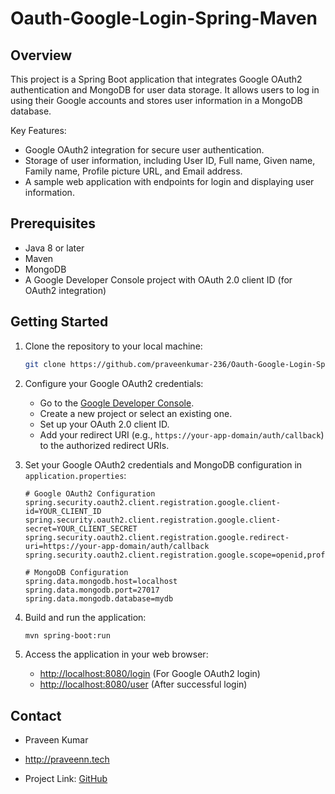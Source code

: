 # Oauth-Google-Login-Spring-Maven
 
 ## Overview

This project is a Spring Boot application that integrates Google OAuth2 authentication and MongoDB for user data storage. It allows users to log in using their Google accounts and stores user information in a MongoDB database.

Key Features:
- Google OAuth2 integration for secure user authentication.
- Storage of user information, including User ID, Full name, Given name, Family name, Profile picture URL, and Email address.
- A sample web application with endpoints for login and displaying user information.

## Prerequisites

- Java 8 or later
- Maven
- MongoDB
- A Google Developer Console project with OAuth 2.0 client ID (for OAuth2 integration)

## Getting Started

1. Clone the repository to your local machine:

    ```bash
    git clone https://github.com/praveenkumar-236/Oauth-Google-Login-Spring-Maven.git
    ```

2. Configure your Google OAuth2 credentials:

    - Go to the [Google Developer Console](https://console.developers.google.com/).
    - Create a new project or select an existing one.
    - Set up your OAuth 2.0 client ID.
    - Add your redirect URI (e.g., `https://your-app-domain/auth/callback`) to the authorized redirect URIs.

3. Set your Google OAuth2 credentials and MongoDB configuration in `application.properties`:

    ```properties
    # Google OAuth2 Configuration
    spring.security.oauth2.client.registration.google.client-id=YOUR_CLIENT_ID
    spring.security.oauth2.client.registration.google.client-secret=YOUR_CLIENT_SECRET
    spring.security.oauth2.client.registration.google.redirect-uri=https://your-app-domain/auth/callback
    spring.security.oauth2.client.registration.google.scope=openid,profile,email

    # MongoDB Configuration
    spring.data.mongodb.host=localhost
    spring.data.mongodb.port=27017
    spring.data.mongodb.database=mydb
    ```

4. Build and run the application:

    ```bash
    mvn spring-boot:run
    ```

5. Access the application in your web browser:

    - [http://localhost:8080/login](http://localhost:8080/login) (For Google OAuth2 login)
    - [http://localhost:8080/user](http://localhost:8080/user) (After successful login)

## Contact

- Praveen Kumar
  
- http://praveenn.tech
  
- Project Link: [GitHub](https://github.com/praveenkumar-236/Oauth-Google-Login-Spring-Maven)

